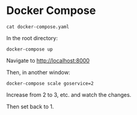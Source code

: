 # Docker Compose

`cat docker-compose.yaml`

In the root directory:

`docker-compose up`

Navigate to [http://localhost:8000](http://localhost:8000)

Then, in another window:

`docker-compose scale goservice=2`

Increase from 2 to 3, etc. and watch the changes.

Then set back to 1.